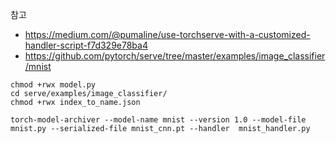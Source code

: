 참고  
- https://medium.com/@pumaline/use-torchserve-with-a-customized-handler-script-f7d329e78ba4  
- https://github.com/pytorch/serve/tree/master/examples/image_classifier/mnist  
```  
chmod +rwx model.py
cd serve/examples/image_classifier/
chmod +rwx index_to_name.json
```  

```  
torch-model-archiver --model-name mnist --version 1.0 --model-file mnist.py --serialized-file mnist_cnn.pt --handler  mnist_handler.py  
```  